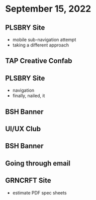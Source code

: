 # September 15, 2022

## PLSBRY Site
- mobile sub-navigation attempt
- taking a different approach

## TAP Creative Confab

## PLSBRY Site
- navigation
- finally, nailed, it

## BSH Banner

## UI/UX Club

## BSH Banner

## Going through email

## GRNCRFT Site
- estimate PDF spec sheets

